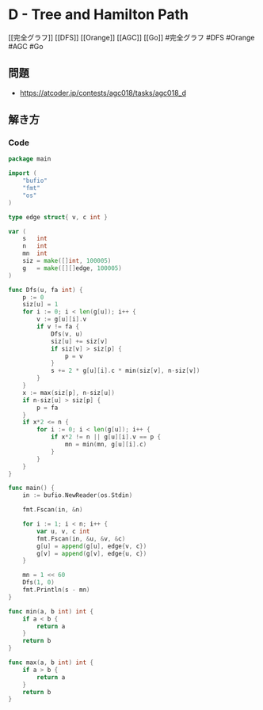 # D - Tree and Hamilton Path
[[完全グラフ]] [[DFS]] [[Orange]] [[AGC]] [[Go]]
#完全グラフ #DFS #Orange #AGC #Go 

## 問題
- https://atcoder.jp/contests/agc018/tasks/agc018_d

## 解き方
### Code
```go
package main

import (
	"bufio"
	"fmt"
	"os"
)

type edge struct{ v, c int }

var (
	s   int
	n   int
	mn  int
	siz = make([]int, 100005)
	g   = make([][]edge, 100005)
)

func Dfs(u, fa int) {
	p := 0
	siz[u] = 1
	for i := 0; i < len(g[u]); i++ {
		v := g[u][i].v
		if v != fa {
			Dfs(v, u)
			siz[u] += siz[v]
			if siz[v] > siz[p] {
				p = v
			}
			s += 2 * g[u][i].c * min(siz[v], n-siz[v])
		}
	}
	x := max(siz[p], n-siz[u])
	if n-siz[u] > siz[p] {
		p = fa
	}
	if x*2 <= n {
		for i := 0; i < len(g[u]); i++ {
			if x*2 != n || g[u][i].v == p {
				mn = min(mn, g[u][i].c)
			}
		}
	}
}

func main() {
	in := bufio.NewReader(os.Stdin)

	fmt.Fscan(in, &n)

	for i := 1; i < n; i++ {
		var u, v, c int
		fmt.Fscan(in, &u, &v, &c)
		g[u] = append(g[u], edge{v, c})
		g[v] = append(g[v], edge{u, c})
	}

	mn = 1 << 60
	Dfs(1, 0)
	fmt.Println(s - mn)
}

func min(a, b int) int {
	if a < b {
		return a
	}
	return b
}

func max(a, b int) int {
	if a > b {
		return a
	}
	return b
}
```